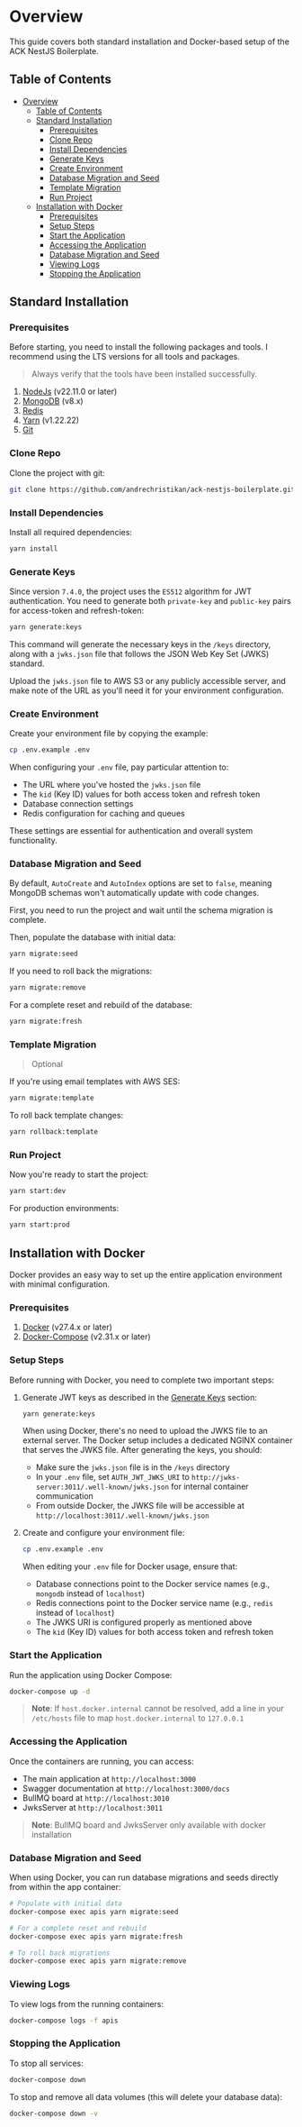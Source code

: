 # Overview

This guide covers both standard installation and Docker-based setup of the ACK NestJS Boilerplate.

## Table of Contents

- [Overview](#overview)
  - [Table of Contents](#table-of-contents)
  - [Standard Installation](#standard-installation)
    - [Prerequisites](#prerequisites)
    - [Clone Repo](#clone-repo)
    - [Install Dependencies](#install-dependencies)
    - [Generate Keys](#generate-keys)
    - [Create Environment](#create-environment)
    - [Database Migration and Seed](#database-migration-and-seed)
    - [Template Migration](#template-migration)
    - [Run Project](#run-project)
  - [Installation with Docker](#installation-with-docker)
    - [Prerequisites](#prerequisites-1)
    - [Setup Steps](#setup-steps)
    - [Start the Application](#start-the-application)
    - [Accessing the Application](#accessing-the-application)
    - [Database Migration and Seed](#database-migration-and-seed-1)
    - [Viewing Logs](#viewing-logs)
    - [Stopping the Application](#stopping-the-application)

## Standard Installation

### Prerequisites

Before starting, you need to install the following packages and tools.
I recommend using the LTS versions for all tools and packages.

> Always verify that the tools have been installed successfully.

1. [NodeJs](http://nodejs.org) (v22.11.0 or later)
2. [MongoDB](https://docs.mongodb.com/) (v8.x)
3. [Redis](https://redis.io)
4. [Yarn](https://yarnpkg.com) (v1.22.22)
5. [Git](https://git-scm.com)

### Clone Repo

Clone the project with git:

```bash
git clone https://github.com/andrechristikan/ack-nestjs-boilerplate.git
```

### Install Dependencies

Install all required dependencies:

```bash
yarn install
```

### Generate Keys

Since version `7.4.0`, the project uses the `ES512` algorithm for JWT authentication. You need to generate both `private-key` and `public-key` pairs for access-token and refresh-token:

```bash
yarn generate:keys
```

This command will generate the necessary keys in the `/keys` directory, along with a `jwks.json` file that follows the JSON Web Key Set (JWKS) standard.

Upload the `jwks.json` file to AWS S3 or any publicly accessible server, and make note of the URL as you'll need it for your environment configuration.

### Create Environment

Create your environment file by copying the example:

```bash
cp .env.example .env
```

When configuring your `.env` file, pay particular attention to:
- The URL where you've hosted the `jwks.json` file
- The `kid` (Key ID) values for both access token and refresh token
- Database connection settings
- Redis configuration for caching and queues

These settings are essential for authentication and overall system functionality.

### Database Migration and Seed

By default, `AutoCreate` and `AutoIndex` options are set to `false`, meaning MongoDB schemas won't automatically update with code changes.

First, you need to run the project and wait until the schema migration is complete.

Then, populate the database with initial data:

```bash
yarn migrate:seed
```

If you need to roll back the migrations:

```bash
yarn migrate:remove
```

For a complete reset and rebuild of the database:

```bash
yarn migrate:fresh
```

### Template Migration

> Optional

If you're using email templates with AWS SES:

```bash
yarn migrate:template
```

To roll back template changes:

```bash
yarn rollback:template
```

### Run Project

Now you're ready to start the project:

```bash
yarn start:dev
```

For production environments:

```bash
yarn start:prod
```

## Installation with Docker

Docker provides an easy way to set up the entire application environment with minimal configuration.

### Prerequisites

1. [Docker](https://docs.docker.com) (v27.4.x or later)
2. [Docker-Compose](https://docs.docker.com/compose/) (v2.31.x or later)

### Setup Steps

Before running with Docker, you need to complete two important steps:

1. Generate JWT keys as described in the [Generate Keys](#generate-keys) section:
   ```bash
   yarn generate:keys
   ```

   When using Docker, there's no need to upload the JWKS file to an external server. The Docker setup includes a dedicated NGINX container that serves the JWKS file. After generating the keys, you should:
   
   - Make sure the `jwks.json` file is in the `/keys` directory
   - In your `.env` file, set `AUTH_JWT_JWKS_URI` to `http://jwks-server:3011/.well-known/jwks.json` for internal container communication
   - From outside Docker, the JWKS file will be accessible at `http://localhost:3011/.well-known/jwks.json`

2. Create and configure your environment file:
   ```bash
   cp .env.example .env
   ```
   
   When editing your `.env` file for Docker usage, ensure that:
   - Database connections point to the Docker service names (e.g., `mongodb` instead of `localhost`)
   - Redis connections point to the Docker service name (e.g., `redis` instead of `localhost`)
   - The JWKS URI is configured properly as mentioned above
   - The `kid` (Key ID) values for both access token and refresh token

### Start the Application

Run the application using Docker Compose:

```bash
docker-compose up -d
```

> **Note**: If `host.docker.internal` cannot be resolved, add a line in your `/etc/hosts` file to map `host.docker.internal` to `127.0.0.1`

### Accessing the Application

Once the containers are running, you can access:
- The main application at `http://localhost:3000`
- Swagger documentation at `http://localhost:3000/docs`
- BullMQ board at `http://localhost:3010`
- JwksServer at `http://localhost:3011`

> **Note**: BullMQ board and JwksServer only available with docker installation

### Database Migration and Seed

When using Docker, you can run database migrations and seeds directly from within the app container:

```bash
# Populate with initial data
docker-compose exec apis yarn migrate:seed

# For a complete reset and rebuild
docker-compose exec apis yarn migrate:fresh

# To roll back migrations
docker-compose exec apis yarn migrate:remove
```

### Viewing Logs

To view logs from the running containers:

```bash
docker-compose logs -f apis
```

### Stopping the Application

To stop all services:

```bash
docker-compose down
```

To stop and remove all data volumes (this will delete your database data):

```bash
docker-compose down -v
```